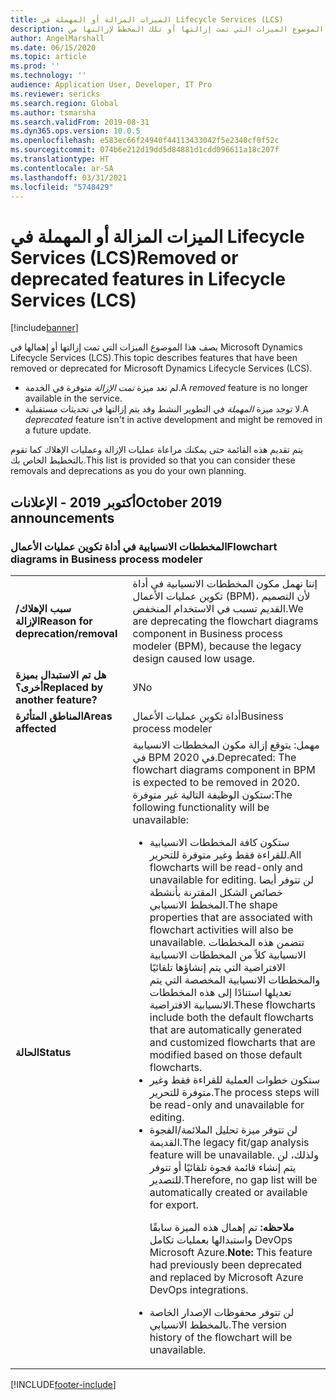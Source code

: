 ```yaml
---
title: الميزات المزالة أو المهملة في Lifecycle Services ‏(LCS)
description: يصف هذا الموضوع الميزات التي تمت إزالتها أو تلك المخطط لإزالتها من Microsoft Dynamics Lifecycle Services (LCS).
author: AngelMarshall
ms.date: 06/15/2020
ms.topic: article
ms.prod: ''
ms.technology: ''
audience: Application User, Developer, IT Pro
ms.reviewer: sericks
ms.search.region: Global
ms.author: tsmarsha
ms.search.validFrom: 2019-08-31
ms.dyn365.ops.version: 10.0.5
ms.openlocfilehash: e583ec66f24940f44113433042f5e2340cf0f52c
ms.sourcegitcommit: 074b6e212d19dd5d84881d1cdd096611a18c207f
ms.translationtype: HT
ms.contentlocale: ar-SA
ms.lasthandoff: 03/31/2021
ms.locfileid: "5748429"
---
```

# <a name="removed-or-deprecated-features-in-lifecycle-services-lcs"></a><span data-ttu-id="e81c7-103">الميزات المزالة أو المهملة في Lifecycle Services ‏(LCS)</span><span class="sxs-lookup"><span data-stu-id="e81c7-103">Removed or deprecated features in Lifecycle Services (LCS)</span></span>

[!include[banner](../includes/banner.md)]

<span data-ttu-id="e81c7-104">يصف هذا الموضوع الميزات التي تمت إزالتها أو إهمالها في Microsoft Dynamics Lifecycle Services (LCS).</span><span class="sxs-lookup"><span data-stu-id="e81c7-104">This topic describes features that have been removed or deprecated for Microsoft Dynamics Lifecycle Services (LCS).</span></span>

- <span data-ttu-id="e81c7-105">لم تعد ميزة *تمت الإزالة* متوفرة في الخدمة.</span><span class="sxs-lookup"><span data-stu-id="e81c7-105">A *removed* feature is no longer available in the service.</span></span>
- <span data-ttu-id="e81c7-106">لا توجد ميزة *المهملة* في التطوير النشط وقد يتم إزالتها في تحديثات مستقبلية.</span><span class="sxs-lookup"><span data-stu-id="e81c7-106">A *deprecated* feature isn't in active development and might be removed in a future update.</span></span>

<span data-ttu-id="e81c7-107">يتم تقديم هذه القائمة حتى يمكنك مراعاة عمليات الإزالة وعمليات الإهلاك كما تقوم بالتخطيط الخاص بك.</span><span class="sxs-lookup"><span data-stu-id="e81c7-107">This list is provided so that you can consider these removals and deprecations as you do your own planning.</span></span>

## <a name="october-2019-announcements"></a><span data-ttu-id="e81c7-108">أكتوبر 2019 - الإعلانات</span><span class="sxs-lookup"><span data-stu-id="e81c7-108">October 2019 announcements</span></span>

### <a name="flowchart-diagrams-in-business-process-modeler"></a><span data-ttu-id="e81c7-109">المخططات الانسيابية‬ في أداة تكوين عمليات الأعمال</span><span class="sxs-lookup"><span data-stu-id="e81c7-109">Flowchart diagrams in Business process modeler</span></span>

<table>
<tbody>
<tr>
<td><span data-ttu-id="e81c7-110"><strong>سبب الإهلاك/الإزالة</strong></span><span class="sxs-lookup"><span data-stu-id="e81c7-110"><strong>Reason for deprecation/removal</strong></span></span></td>
<td><span data-ttu-id="e81c7-111">إننا نهمل مكون المخططات الانسيابية في أداة تكوين عمليات الأعمال (BPM)، لأن التصميم القديم تسبب في الاستخدام المنخفض.</span><span class="sxs-lookup"><span data-stu-id="e81c7-111">We are deprecating the flowchart diagrams component in Business process modeler (BPM), because the legacy design caused low usage.</span></span></td>
</tr>
<tr>
<td><span data-ttu-id="e81c7-112"><strong>هل تم الاستبدال بميزة أخرى؟</strong></span><span class="sxs-lookup"><span data-stu-id="e81c7-112"><strong>Replaced by another feature?</strong></span></span></td>
<td><span data-ttu-id="e81c7-113">لا</span><span class="sxs-lookup"><span data-stu-id="e81c7-113">No</span></span></td>
</tr>
<tr>
<td><span data-ttu-id="e81c7-114"><strong>المناطق المتأثرة</strong></span><span class="sxs-lookup"><span data-stu-id="e81c7-114"><strong>Areas affected</strong></span></span></td>
<td><span data-ttu-id="e81c7-115">أداة تكوين عمليات الأعمال</span><span class="sxs-lookup"><span data-stu-id="e81c7-115">Business process modeler</span></span></td>
</tr>
<tr>
<td><span data-ttu-id="e81c7-116"><strong>الحالة</strong></span><span class="sxs-lookup"><span data-stu-id="e81c7-116"><strong>Status</strong></span></span></td>
<td><span data-ttu-id="e81c7-117">مهمل: يتوقع إزالة مكون المخططات الانسيابية في BPM في 2020.</span><span class="sxs-lookup"><span data-stu-id="e81c7-117">Deprecated: The flowchart diagrams component in BPM is expected to be removed in 2020.</span></span> <span data-ttu-id="e81c7-118">ستكون الوظيفة التالية غير متوفرة:</span><span class="sxs-lookup"><span data-stu-id="e81c7-118">The following functionality will be unavailable:</span></span>
<ul>
<li><span data-ttu-id="e81c7-119">ستكون كافة المخططات الانسيابية للقراءة فقط وغير متوفرة للتحرير.</span><span class="sxs-lookup"><span data-stu-id="e81c7-119">All flowcharts will be read-only and unavailable for editing.</span></span> <span data-ttu-id="e81c7-120">لن تتوفر أيضا خصائص الشكل المقترنة بأنشطة المخطط الانسيابي.</span><span class="sxs-lookup"><span data-stu-id="e81c7-120">The shape properties that are associated with flowchart activities will also be unavailable.</span></span> <span data-ttu-id="e81c7-121">تتضمن هذه المخططات الانسيابية كلاً من المخططات الانسيابية الافتراضية التي يتم إنشاؤها تلقائيًا والمخططات الانسيابية المخصصة التي يتم تعديلها استنادًا إلى هذه المخططات الانسيابية الافتراضية.</span><span class="sxs-lookup"><span data-stu-id="e81c7-121">These flowcharts include both the default flowcharts that are automatically generated and customized flowcharts that are modified based on those default flowcharts.</span></span></li>
<li><span data-ttu-id="e81c7-122">ستكون خطوات العملية للقراءة فقط وغير متوفرة للتحرير.</span><span class="sxs-lookup"><span data-stu-id="e81c7-122">The process steps will be read-only and unavailable for editing.</span></span></li>     
<li><span data-ttu-id="e81c7-123">لن تتوفر ميزة تحليل الملائمة/الفجوة القديمة.</span><span class="sxs-lookup"><span data-stu-id="e81c7-123">The legacy fit/gap analysis feature will be unavailable.</span></span> <span data-ttu-id="e81c7-124">ولذلك، لن يتم إنشاء قائمة فجوة تلقائيًا أو تتوفر للتصدير.</span><span class="sxs-lookup"><span data-stu-id="e81c7-124">Therefore, no gap list will be automatically created or available for export.</span></span>
<p><span data-ttu-id="e81c7-125"><strong>ملاحظه:</strong> تم إهمال هذه الميزة سابقًا واستبدالها بعمليات تكامل DevOps Microsoft Azure.</span><span class="sxs-lookup"><span data-stu-id="e81c7-125"><strong>Note:</strong> This feature had previously been deprecated and replaced by Microsoft Azure DevOps integrations.</span></span></p>
</li>
<li><span data-ttu-id="e81c7-126">لن تتوفر محفوظات الإصدار الخاصة بالمخطط الانسيابي.</span><span class="sxs-lookup"><span data-stu-id="e81c7-126">The version history of the flowchart will be unavailable.</span></span></li>
</ul>
</td>
</tr>
</tbody>
</table>


[!INCLUDE[footer-include](../../../includes/footer-banner.md)]